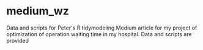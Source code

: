 # medium_wz
Data and scripts for Peter's R tidymodeling
Medium article for my project of optimization of operation waiting time in my hospital.
Data and scripts are provided
